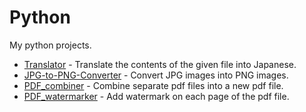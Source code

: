 # Python

My python projects.

- [Translator](https://github.com/xu3m4u6/Python/tree/master/Translator) - Translate the contents of the given file into Japanese.
- [JPG-to-PNG-Converter](https://github.com/xu3m4u6/Python/tree/master/JPG-to-PNG-Converter) - Convert JPG images into PNG images.
- [PDF_combiner](https://github.com/xu3m4u6/Python/tree/master/PDF_combiner) - Combine separate pdf files into a new pdf file.
- [PDF_watermarker](https://github.com/xu3m4u6/Python/tree/master/PDF_watermarker) - Add watermark on each page of the pdf file.

